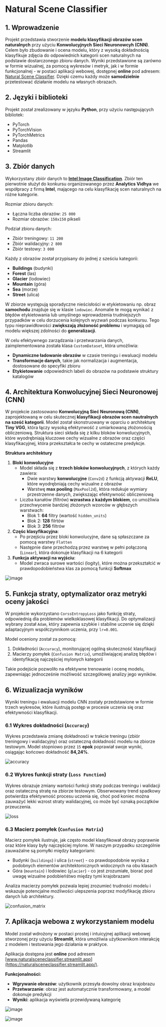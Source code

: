 # Natural Scene Classifier

## 1. Wprowadzenie
Projekt przedstawia stworzenie **modelu klasyfikacji obrazów scen naturalnych** przy użyciu **Konwolucyjnych Sieci Neuronowcyh (CNN)**. Celem było zbudowanie i ocena modelu, który z wysoką dokładnością klasyfikuje zdjęcia do odpowiednich kategorii scen naturalnych na podstawie dostarczonego zbioru danych. Wyniki przedstawione są zarówno w formie wizualnej, za pomocą wykresów i metryk, jak i w formie funkcjonalnej - w postaci aplikacji webowej, dostępnej **online** pod adresem: [Natural Scene Classifier](https://naturalsceneclassifier.streamlit.app/). Dzięki czemu każdy może **samodzielnie** przetestować działanie modelu na własnych obrazach.

## 2. Języki i biblioteki
Projekt został zrealizowany w języku **Python**, przy użyciu następujących bibliotek:
* PyTorch
* PyTorchVision
* PyTorchMetrics
* Pandas
* Matplotlib
* Streamlit

## 3. Zbiór danych
Wykorzystany zbiór danych to [**Intel Image Classification**](https://www.kaggle.com/datasets/puneet6060/intel-image-classification). Zbiór ten pierwotnie służył do konkursu organizowanego przez **Analytics Vidhya** we współpracy z firmą **Intel**, mającego na celu klasyfikację scen naturalnych na różne kategorie. 

Rozmiar zbioru danych:
* Łączna liczba obrazów: `25 000`
* Rozmiar obrazów: `150x150` pikseli

Podział zbioru danych:
* Zbiór treningowy: `11 200`
* Zbiór walidacyjny: `2 800`
* Zbiór testowy: `3 000`

Każdy z obrazów został przypisany do jednej z sześciu kategorii:
* **Buildings** (budynki)
* **Forest** (las)
* **Glacier** (lodowiec)
* **Mountain** (góra)
* **Sea** (morze)
* **Street** (ulica)

W zbiorze występują sporadyczne nieścisłości w etykietowaniu np. obraz **samochodu** znajduje się w klasie `lodowiec`. Anomalie te mogą wynikać z błędów etykietowania lub umyślnego wprowadzenia trudniejszych przypadków w celu dorzucenia kolejnych wyzwań podczas konkursu. Tego typu nieprawidłowości **zwiększają złożoność problemu** i wymagają od modelu większej zdolności do **generalizacji**.

W celu efektywnego zarządzania i przetwarzania danych, zaimplementowana została klasa `CustomDataset`, która umożliwia:
* **Dynamiczne ładowanie obrazów** w czasie treningu i ewaluacji modelu
* **Transformacje danych**, takie jak normalizacja i augmentacja, dostosowane do specyfiki zbioru
* **Etykietowanie** odpowiednich labeli do obrazów na podstawie struktury katalogów

## 4. Architektura Konwolucyjnej Sieci Neuronowej (CNN)
W projekcie zastosowano **Konwolucyjną Sieć Neuronową (CNN)**, zaprojektowaną w celu skutecznej **klasyfikacji obrazów scen nautralnych na sześć kategorii**. Model został skonstruowany w oparciu o architekturę **Tiny VGG**, która łączy wysoką efektynwość z umiarkowaną złożonością obliczeniową. Struktura sieci składa się z kilku bloków konwolucyjnych, które wyodrębniają kluczowe cechy wizualne z obrazów oraz części klasyfikacyjnej, która przekształca te cechy w ostateczne predykcje.

**Struktura architektury**
1. **Bloki konwolucyjne**
   * Model składa się z **trzech bloków konwolucyjnych**, z których każdy zawiera:
       * Dwie warstwy **konwolucyjne** (`Conv2d`) z funkcją aktywacji **ReLU**, które wyodrębniają cechy wizualne z obrazów
       * Warstwę **max pooling** (`MaxPool2d`), która redukuje wymiary przestrzenne danych, zwiększając efektywność obliczeniową
   * Liczba kanałów (filtrów) **wzrastwa z każdym blokiem**, co umożliwia przechwycenie bardziej złożonych wzorców w głębszych warstwach:
       * Blok 1: **64** filtry (wartość `hidden_units`)
       * Blok 2: **128** filrtów
       * Blok 3: **256** filtrów
2. **Częśc klasyfikacyjna**:
   * Po przejściu przez bloki konwolucyjne, dane są spłaszczane za pomocą warstwy `Flatten`
   * Następnie dane przechodzą przez warstwę w pełni połączoną (`Linear`), która dokonuje klasyfikacji na 6 kategorii
3. **Funkcja aktywacji na wyjściu**:
   * Model zwraca surowe wartości (logity), które można przekształcić w prawdopodobieństwa klas za pomocą funkcji **Softmax**

![image](https://github.com/user-attachments/assets/a8f1d51c-f117-491c-96fc-6498600827a7)

## 5. Funkcja straty, optymalizator oraz metryki oceny jakości
W projekcie wykorzystano `CorssEntropyLoss` jako funkcję straty, odpowiednią dla problemów wielkoklasowej klasyfikacji. Do optymalizacji wybrany został `Adam`, który zapewnia szybkie i stabilne uczenie się dzięki adaptacyjnym współczynnikom uczenia, przy `lr=0.001`.

Model oceniony został za pomocą:
1. Dokładności (`Accuracy`), monitorującej ogólną skuteczność klasyfikacji
2. Macierzy pomyłek (`Confusion Matrix`), umożliwiającej analizę błędów i identyfikację najczęściej mylonych kategorii

Takie podejście pozwoliło na efektywne trenowanie i ocenę modelu, zapewniając jednocześnie możliwość szczegółowej analizy jego wyników.

## 6. Wizualizacja wyników
Wyniki treningu i ewaluacji modelu CNN zostały przedstawione w formie trzech wykresów, które ilustrują postęp w procesie uczenia się oraz efektywności klasyfikacji.

### 6.1 Wykres dokładności (`Accuracy`)<br/>
Wykres przedstawia zmianę dokładnosći w trakcie treningu (zbiór treningowy i walidacyjny) oraz ostateczną dokładność modelu na zbiorze testowym. Model stopniowo przez `15` **epok** poprawiał swoje wyniki, osiągając końcowo dokładność **84,24%**.

![accuracy](https://github.com/user-attachments/assets/ee318eb7-850e-45af-a429-e55ef17156f9)

### 6.2 Wykres funkcji straty (`Loss Function`)<br/>
Wykres obrazuje zmiany wartości funkcji straty podczas treningu i walidacji oraz ostateczną stratę na zbiorze testowym. Obserwowany trend spadkowy potwierdza efektywność procesu uczenia się, choć pod koniec można zauważyć lekki wzrost straty walidacyjnej, co może być oznaką początków przeuczenia.

![loss](https://github.com/user-attachments/assets/f8504bd7-04e1-45a2-992b-b308407890c0)

### 6.3 Macierz pomyłek (`Confusion Matrix`)<br/>
Macierz pomyłek ilustruje, jak często model klasyfikował obrazy poprawnie oraz które klasy były najczęściej mylone. W naszym przypadku szczególnie zauważalne są pomyłki między kategoriami:
* Budynki (`buildings`) i ulica (`street`) - co prawdopodobnie wynika z podobnych elementów architektonicznych widocznych na obu klasach
* Góra (`mountain`) i lodowiec (`glacier`) - co jest zrozumiałe, biorać pod uwagę wizualne podobieńśtwo między tymi krajobrazami

Analiza macierzy pomyłek pozwala lepiej zrozumieć trudności modelu i wskazuje potencjalne możliwości ulepszenia poprzez modyfikację zbioru danych lub architektury.

![confusion_matrix](https://github.com/user-attachments/assets/1e75e00a-89a2-4245-a8b6-cb5404ad1460)


## 7. Aplikacja webowa z wykorzystaniem modelu
Model został wdrożony w postaci prostej i intuicyjnej aplikacji webowej stworzonej przy użyciu **Streamlit**, która umożliwia użytkownikom interakcję z modelem i testowania jego działania w praktyce.

Aplikacja dostępna jest **online** pod adresem [www.naturalsceneclassifier.streamlit.app](https://naturalsceneclassifier.streamlit.app/).

**Funkcjonalności:**
* **Wgrywanie obrazów**: użytkownik przesyła dowolny obraz krajobrazu
* **Przetwarzanie**: obraz jest automatycznie transformowany, a model dokonuje predykcji
* **Wyniki**: aplikacja wyświetla przewidywaną kategorię

![image](https://github.com/user-attachments/assets/820701a6-b842-48e9-961c-0fd6eeb36b3e)

![image](https://github.com/user-attachments/assets/652ad644-29a2-480c-a46e-4d89590bcfa2)



